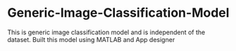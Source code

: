# Generic-Image-Classification-Model
This is generic image classification model and is independent of the dataset.
Built this model using MATLAB and App designer
